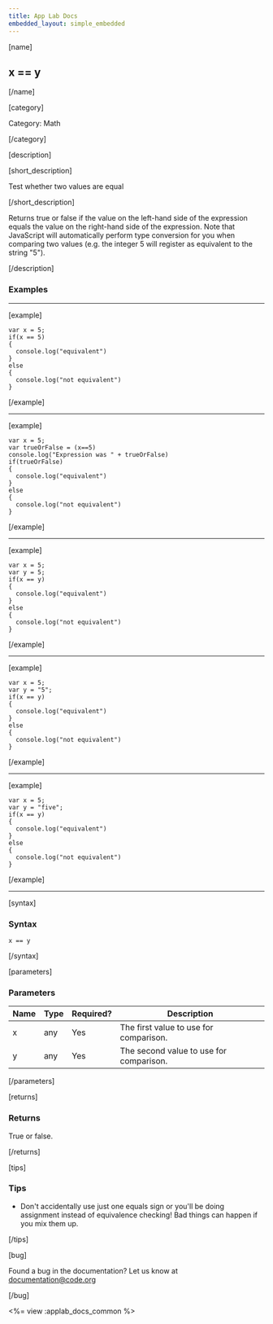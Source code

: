 ```yaml
---
title: App Lab Docs
embedded_layout: simple_embedded
---
```


[name]

## x == y

[/name]


[category]

Category: Math

[/category]

[description]

[short_description]

Test whether two values are equal

[/short_description]

Returns true or false if the value on the left-hand side of the expression equals the value on the right-hand side of the expression.  Note that JavaScript will automatically perform type conversion for you when comparing two values (e.g. the integer 5 will register as equivalent to the string "5").

[/description]

### Examples
____________________________________________________

[example]


```
var x = 5;
if(x == 5)
{
  console.log("equivalent")
}
else
{
  console.log("not equivalent")
}

```

[/example]

____________________________________________________

[example]


```
var x = 5;
var trueOrFalse = (x==5)
console.log("Expression was " + trueOrFalse)
if(trueOrFalse)
{
  console.log("equivalent")
}
else
{
  console.log("not equivalent")
}

```

[/example]

____________________________________________________
[example]


```
var x = 5;
var y = 5;
if(x == y)
{
  console.log("equivalent")
}
else
{
  console.log("not equivalent")
}
```

[/example]

____________________________________________________
[example]


```
var x = 5;
var y = "5";
if(x == y)
{
  console.log("equivalent")
}
else
{
  console.log("not equivalent")
}
```

[/example]

____________________________________________________
[example]


```
var x = 5;
var y = "five";
if(x == y)
{
  console.log("equivalent")
}
else
{
  console.log("not equivalent")
}
```

[/example]

____________________________________________________

[syntax]

### Syntax

```
x == y
```

[/syntax]

[parameters]

### Parameters

| Name  | Type | Required? | Description |
|-----------------|------|-----------|-------------|
| x | any | Yes | The first value to use for comparison.  |
| y | any | Yes | The second value to use for comparison.  |

[/parameters]

[returns]

### Returns
True or false.

[/returns]

[tips]

### Tips
- Don't accidentally use just one equals sign or you'll be doing assignment instead of equivalence checking!  Bad things can happen if you mix them up.


[/tips]

[bug]

Found a bug in the documentation? Let us know at documentation@code.org

[/bug]

<%= view :applab_docs_common %>
